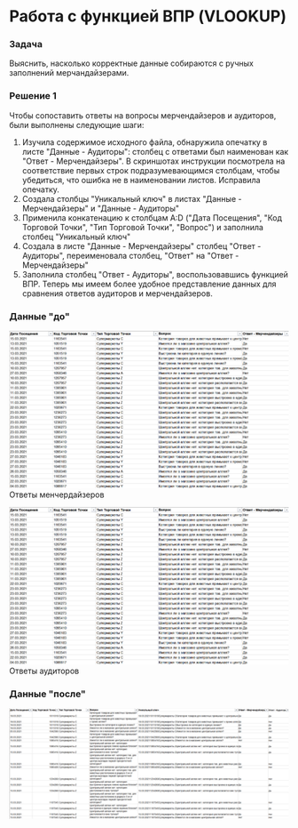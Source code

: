 # Работа с функцией ВПР (VLOOKUP)

### Задача

Выяснить, насколько корректные данные собираются с ручных заполнений мерчандайзерами.

### Решение 1

Чтобы сопоставить ответы на вопросы мерчендайзеров и аудиторов, были выполнены следующие шаги: 

1. Изучила содержимое исходного файла, обнаружила опечатку в листе "Данные - Аудиторы": столбец с ответами был наименован как "Ответ - Мерчендайзеры". В скриншотах инструкции посмотрела на соответствие первых строк подразумевающимся столбцам, чтобы убедиться, что ошибка не в наименовании листов. Исправила опечатку. 
3. Создала столбцы "Уникальный ключ" в листах "Данные - Мерчендайзеры" и "Данные - Аудиторы" 
4. Применила конкатенацию к столбцам A:D ("Дата Посещения", "Код Торговой Точки", "Тип Торговой Точки", "Вопрос") и заполнила столбец "Уникальный ключ" 
5. Создала в листе "Данные - Мерчендайзеры" столбец "Ответ - Аудиторы", переименовала столбец, "Ответ" на "Ответ - Мерчендайзеры" 
6. Заполнила столбец "Ответ - Аудиторы", воспользовавшись функцией ВПР. Теперь мы имеем более удобное представление данных для сравнения ответов аудиторов и мерчендайзеров.

### Данные "до"

![merchendisers](https://github.com/ankhanhi/mars-analytics-intership/blob/main/task_1_VLOOKUP_function/media/initial_auditors.png)
Ответы менчердайзеров

![before](https://github.com/ankhanhi/mars-analytics-intership/blob/main/task_1_VLOOKUP_function/media/initial_auditors.png)
Ответы аудиторов
### Данные "после"

![after](https://github.com/ankhanhi/mars-analytics-intership/blob/main/task_1_VLOOKUP_function/media/result_data.png)
